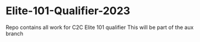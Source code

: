 # Elite-101-Qualifier-2023
Repo contains all work for C2C Elite 101 qualifier
This will be part of the aux branch